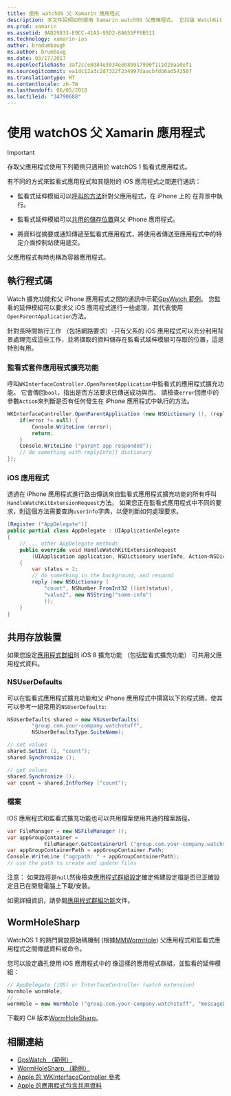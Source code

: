 ```yaml
---
title: 使用 watchOS 父 Xamarin 應用程式
description: 本文件說明如何使用 Xamarin watchOS 父應用程式。 它討論 WatchKit 應用程式擴充功能、 iOS 應用程式、 共用儲存體、 等等。
ms.prod: xamarin
ms.assetid: 9AD29833-E9CC-41A3-95D2-8A655FF0B511
ms.technology: xamarin-ios
author: bradumbaugh
ms.author: brumbaug
ms.date: 03/17/2017
ms.openlocfilehash: 3af2cce0d84e3934eeb89917990f111d29aadef1
ms.sourcegitcommit: ea1dc12a3c2d7322f234997daacbfdb6ad542507
ms.translationtype: MT
ms.contentlocale: zh-TW
ms.lasthandoff: 06/05/2018
ms.locfileid: "34790688"
---
```

# <a name="working-with-the-watchos-parent-application-in-xamarin"></a>使用 watchOS 父 Xamarin 應用程式

> [!IMPORTANT]
> 存取父應用程式使用下列範例只適用於 watchOS 1 監看式應用程式。


有不同的方式來監看式應用程式和其隨附的 iOS 應用程式之間進行通訊：

- 監看式延伸模組可以[呼叫的方法](#code)針對父應用程式，在 iPhone 上的 在背景中執行。

- 監看式延伸模組可以[共用的儲存位置](#storage)與父 iPhone 應用程式。

- 將資料從摘要或通知傳遞至監看式應用程式，將使用者傳送至應用程式中的特定介面控制站使用遞交。

父應用程式有時也稱為容器應用程式。


<a name="code" />

## <a name="run-code"></a>執行程式碼

Watch 擴充功能和父 iPhone 應用程式之間的通訊中示範[GpsWatch 範例](https://developer.xamarin.com/samples/GpsWatch)。
您監看的延伸模組可以要求父 iOS 應用程式進行一些處理，其代表使用`OpenParentApplication`方法。

針對長時間執行工作 （包括網路要求）-只有父系的 iOS 應用程式可以充分利用背景處理完成這些工作，並將擷取的資料儲存在監看式延伸模組可存取的位置，這是特別有用。



### <a name="watch-kit-app-extension"></a>監看式套件應用程式擴充功能

呼叫`WKInterfaceController.OpenParentApplication`中監看式的應用程式擴充功能。 它會傳回`bool`，指出是否方法要求已傳送成功與否。 請檢查`error`回應中的參數`Action`來判斷是否有任何發生在 iPhone 應用程式中執行的方法。

```csharp
WKInterfaceController.OpenParentApplication (new NSDictionary (), (replyInfo, error) => {
    if(error != null) {
        Console.WriteLine (error);
        return;
    }
    Console.WriteLine ("parent app responded");
    // do something with replyInfo[] dictionary
});
```


### <a name="ios-app"></a>iOS 應用程式

透過在 iPhone 應用程式進行路由傳送來自監看式應用程式擴充功能的所有呼叫`HandleWatchKitExtensionRequest`方法。
如果您正在監看式應用程式中不同的要求，則這個方法需要查詢`userInfo`字典，以便判斷如何處理要求。


```csharp
[Register ("AppDelegate")]
public partial class AppDelegate : UIApplicationDelegate
{
    // ... other AppDelegate methods
    public override void HandleWatchKitExtensionRequest
        (UIApplication application, NSDictionary userInfo, Action<NSDictionary> reply)
    {
        var status = 2;
        // do something in the background, and respond
        reply (new NSDictionary (
            "count", NSNumber.FromInt32 ((int)status),
            "value2", new NSString("some-info")
            ));
    }
}
```


<a name="storage" />

## <a name="shared-storage"></a>共用存放裝置

如果您設定[應用程式群組](~/ios/watchos/app-fundamentals/app-groups.md)則 iOS 8 擴充功能 （包括監看式擴充功能） 可共用父應用程式資料。

<a name="nsuserdefaults" />

### <a name="nsuserdefaults"></a>NSUserDefaults

可以在監看式應用程式擴充功能和父 iPhone 應用程式中撰寫以下的程式碼，使其可以參考一組常用的`NSUserDefaults`:

```csharp
NSUserDefaults shared = new NSUserDefaults(
        "group.com.your-company.watchstuff",
        NSUserDefaultsType.SuiteName);

// set values
shared.SetInt (2, "count");
shared.Synchronize ();

// get values
shared.Synchronize ();
var count = shared.IntForKey ("count");
```

<a name="files" />

### <a name="files"></a>檔案

IOS 應用程式和監看式擴充功能也可以共用檔案使用共通的檔案路徑。

```csharp
var FileManager = new NSFileManager ();
var appGroupContainer =
            FileManager.GetContainerUrl ("group.com.your-company.watchstuff");
var appGroupContainerPath = appGroupContainer.Path;
Console.WriteLine ("agcpath: " + appGroupContainerPath);
// use the path to create and update files
```

注意： 如果路徑是`null`然後檢查[應用程式群組設定](~/ios/watchos/app-fundamentals/app-groups.md)確定佈建設定檔是否已正確設定且已在開發電腦上下載/安裝。

如需詳細資訊，請參閱[應用程式群組功能](~/ios/deploy-test/provisioning/capabilities/app-groups-capabilities.md)文件。

## <a name="wormholesharp"></a>WormHoleSharp

WatchOS 1 的熱門開放原始碼機制 (根據[MMWormHole](https://github.com/mutualmobile/MMWormhole)) 父應用程式和監看式應用程式之間傳遞資料或命令。

您可以設定蟲孔使用 iOS 應用程式中的 像這樣的應用程式群組，並監看的延伸模組：

```csharp
// AppDelegate (iOS) or InterfaceController (watch extension)
Wormhole wormHole;
// ...
wormHole = new Wormhole ("group.com.your-company.watchstuff", "messageDir");
```

下載的 C# 版本[WormHoleSharp](https://github.com/Clancey/WormHoleSharp)。



## <a name="related-links"></a>相關連結

- [GpsWatch （範例）](https://developer.xamarin.com/samples/monotouch/WatchKit/WatchKitCatalog/)
- [WormHoleSharp （範例）](https://github.com/Clancey/WormHoleSharp)
- [Apple 的 WKInterfaceController 參考](https://developer.apple.com/library/prerelease/ios/documentation/WatchKit/Reference/WKInterfaceController_class/index.html#//apple_ref/occ/clm/WKInterfaceController/openParentApplication:reply:)
- [Apple 的應用程式包含共用資料](https://developer.apple.com/library/ios/documentation/General/Conceptual/ExtensibilityPG/ExtensionScenarios.html)
